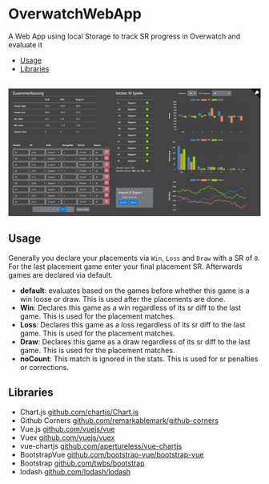 # OverwatchWebApp
A Web App using local Storage to track SR progress in Overwatch and evaluate it

 * [Usage](#usage)
 * [Libraries](#libraries)

<br>

<img src="./screenshots/image.png" title="Screenshot" />

## Usage

Generally you declare your placements via `Win`, `Loss` and `Draw` with a SR of `0`. For the last placement game enter your final placement SR. Afterwards games are declared via default.
 * __default__: evaluates based on the games before whether this game is a win loose or draw. This is used after the placements are done.
 * __Win__: Declares this game as a win regardless of its sr diff to the last game. This is used for the placement matches.
 * __Loss__: Declares this game as a loss regardless of its sr diff to the last game. This is used for the placement matches.
 * __Draw__: Declares this game as a draw regardless of its sr diff to the last game. This is used for the placement matches.
 * __noCount__: This match is ignored in the stats. This is used for sr penalties or corrections.

## Libraries
 * Chart.js [github.com/chartjs/Chart.js](https://github.com/chartjs/Chart.js)
 * Github Corners [github.com/remarkablemark/github-corners](https://github.com/remarkablemark/github-corners)
 * Vue.js [github.com/vuejs/vue](https://github.com/vuejs/vue)
 * Vuex [github.com/vuejs/vuex](https://github.com/vuejs/vuex)
 * vue-chartjs [github.com/apertureless/vue-chartjs](https://github.com/apertureless/vue-chartjs)
 * BootstrapVue [github.com/bootstrap-vue/bootstrap-vue](https://github.com/bootstrap-vue/bootstrap-vue)
 * Bootstrap [github.com/twbs/bootstrap](https://github.com/twbs/bootstrap)
 * lodash [github.com/lodash/lodash](https://github.com/lodash/lodash)